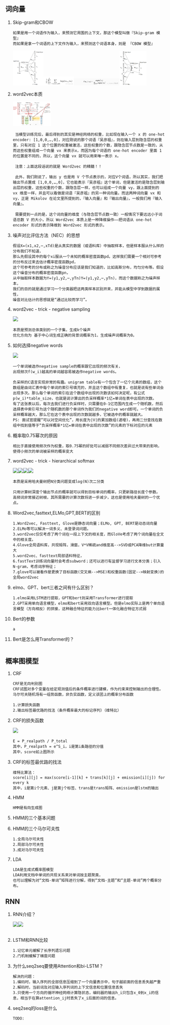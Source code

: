 ## 词向量
1. Skip-gram和CBOW
    ```
    如果是用一个词语作为输入，来预测它周围的上下文，那这个模型叫做『Skip-gram 模型』
    而如果是拿一个词语的上下文作为输入，来预测这个词语本身，则是 『CBOW 模型』
    ```
    <img src="img/nlp/word2vec_Skip_gram_00.png" width="20%"></img><img src="img/nlp/word2vec_Skip_gram_01.jpg" width="20%"><img src="img/nlp/word2vec_Skip_gram_02.png" width="30%"></img><img src="img/nlp/word2vec_CBOW_00.jpg" width="18%"></img>
2. word2vec本质
   
   <img src="img/nlp/word2vec_Skip_gram_04.jpg" width="25%"></img>
   ```
    当模型训练完后，最后得到的其实是神经网络的权重，比如现在输入一个 x 的 one-hot encoder: [1,0,0,…,0]，对应刚说的那个词语『吴彦祖』，则在输入层到隐含层的权重里，只有对应 1 这个位置的权重被激活，这些权重的个数，跟隐含层节点数是一致的，从而这些权重组成一个向量 vx 来表示x，而因为每个词语的 one-hot encoder 里面 1 的位置是不同的，所以，这个向量 vx 就可以用来唯一表示 x。

    注意：上面这段话说的就是 Word2vec 的精髓！！

    此外，我们刚说了，输出 y 也是用 V 个节点表示的，对应V个词语，所以其实，我们把输出节点置成 [1,0,0,…,0]，它也能表示『吴彦祖』这个单词，但是激活的是隐含层到输出层的权重，这些权重的个数，跟隐含层一样，也可以组成一个向量 vy，跟上面提到的 vx 维度一样，并且可以看做是词语『吴彦祖』的另一种词向量。而这两种词向量 vx 和 vy，正是 Mikolov 在论文里所提到的，『输入向量』和『输出向量』，一般我们用『输入向量』。

    需要提到一点的是，这个词向量的维度（与隐含层节点数一致）一般情况下要远远小于词语总数 V 的大小，所以 Word2vec 本质上是一种降维操作——把词语从 one-hot encoder 形式的表示降维到 Word2vec 形式的表示。
    ```
3. 噪声对比评估方法（NEC）的思想
    ```
    假设X=(x1,x2,⋯,xTd)是从真实的数据（或语料库）中抽取样本，但是样本服从什么样的分布我们不知道，
    那么先假设其中的每个xi服从一个未知的概率密度函数pd。这样我们需要一个相对可参考的分布反过来去估计概率密度函数pd，
    这个可参考的分布或称之为噪音分布应该是我们知道的，比如高斯分布，均匀分布等。假设这个噪音分布的概率密度函数pn，
    从中抽取样本数据为Y=(y1,y2,⋯,yTn)Y=(y1,y2,⋯,yTn)，而这个数据称之为噪声样本，
    我们的目的就是通过学习一个分类器把这两类样本区别开来，并能从模型中学到数据的属性，
    噪音对比估计的思想就是“通过比较而学习”。
    ```

4. word2vec - trick - negative sampling

    <img src="img/nlp/word2vec_neg_sample_01.jpg" width="40%"></img>
    ```
    本质是预测总体类别的一个子集，生成k个噪声
    优化方向为 基于中心词生成正确的背景词概率为1，生成噪声词概率为0。
    ```
5. 如何选择negative words

    <img src="img/nlp/word2vec_neg_sample_00.jpg" width="18%"></img>

    ```
    一个单词被选作negative sample的概率跟它出现的频次有关，
    出现频次f(w_i)越高的单词越容易被选作negative words。

    负采样的C语言实现非常的有趣。unigram table有一个包含了一亿个元素的数组，这个数组是由词汇表中每个单词的索引号填充的，并且这个数组中有重复，也就是说有些单词会出现多次。那么每个单词的索引在这个数组中出现的次数该如何决定呢，有公式p(w_i)*table_size，也就是说计算出的负采样概率*1亿=单词在表中出现的次数。
    有了这张表以后，每次去我们进行负采样时，只需要在0-1亿范围内生成一个随机数，然后选择表中索引号为这个随机数的那个单词作为我们的negative word即可。一个单词的负采样概率越大，那么它在这个表中出现的次数就越多，它被选中的概率就越大。
    PS: 面试官提醒“可以对空间优化”，用长度为|V|的累加数组(递增)，再用二分查找在数组中找到值等于“负采样概率*1亿=单词在表中出现的次数”的元素的下标对应的元素
    ```

6. 概率取0.75幂次的原因
    ```
    相比于直接使用频次作为权重，取0.75幂的好处可以减弱不同频次差异过大带来的影响，使得小频次的单词被采样的概率变大
    ```

7. word2vec - trick - hierarchical softmax

    <img src="img/nlp/word2vec_hierar_softmax_01.jpg" width="20%"></img><img src="img/nlp/word2vec_hierar_softmax_02.jpg" width="20%"></img><img src="img/nlp/word2vec_hierar_softmax_03.jpg" width="20%"></img><img src="img/nlp/word2vec_hierar_softmax_00.jpg" width="20%"></img>
    ```
    本质是采用哈夫曼树把N分类问题变成log(N)次二分类
    
    只用计算树深度个输出节点的概率就可以得到目标单词的概率，只更新路径长度个参数。
    高频词非常接近树根，其所需要的计算次数将进一步减少，这也是使用哈夫曼树的一个优点。
    ```
8. Word2vec,fasttext,ELMo,GPT,BERT的区别
    ```
    1.Word2vec, Fasttext, Glove是静态词向量；ELMo, GPT, BERT是动态词向量
    2.ELMo等可以解决一词多义、未登录词问题。
    3.word2vec仅仅考虑了两个词在一段上下文的相关度，而GloVe考虑了两个词向量在全文中的相关度。
    4.Glove全局语料库，共现矩阵，滑窗，V*V稀疏and维度高-->SVD或PCA降维but计算量大
    5.word2vec、fasttext局部语料特征，
    6.fastText训练词向量时会考虑subword；还可以进行有监督学习进行文本分类；引入N-gram，考虑词序特征；
    7.glove可以被看作是更换了目标函数(交叉熵-->MSE)和权重函数(固定-->映射变换)的全局word2vec
    ```
9. elmo、GPT、bert三者之间有什么区别？
    ```
    1.elmo采用LSTM进行提取，GPT和bert则采用Transformer进行提取
    2.GPT采用单向语言模型，elmo和bert采用双向语言模型。但是elmo实际上是两个单向语言模型（方向相反）的拼接，这种融合特征的能力比bert一体化融合特征方式弱
10. Bert的参数
    ```
    a
    ```
11. Bert是怎么用Transformer的？
    ```
    
## 概率图模型
1. CRF
    ```
    CRF是无向判别图
    CRF试图对多个变量在给定观测值后的条件概率进行建模，作为约束来控制输出的合理性。
    马尔可夫随机场有一组势函数，非负实函数，定义该团上的概率分布函数

    1.计算损失函数
    2.输出标签最优路的找法（条件概率最大的标记序列）（维特比）
    ```
2. CRF的损失函数

    <img src="img/nlp/crf_00.jpg" width="30%">

    ```
    E = P_realpath / P_total
    其中，P_realpath = e^S_i，i是第i条路径的分值
    其中，score如上图所示
    ```

3. CRF的标签最优路的找法
    ```
    维特比算法：
    score[i][j] = max(score[i-1][k] + trans[k][j] + emission[i][j]) for every k
    其中，i是第i个元素、j是第j个标签、trans是trans矩阵、emission是lstm的输出
    ```

4. HMM
    ```
    HMM是有向生成图
    ```

5. HMM的三个基本问题

6. HMM的三个马尔可夫性
    ```
    1.全局马尔可夫性
    2.局部马尔可夫性
    3.成对马尔可夫性
    ```
7. LDA
    ```
    LDA是生成式概率图模型
    LDA利用文档中单词的共现关系来对单词按主题聚类，
    也可以理解为对“文档-单词”矩阵进行分解，得到“文档-主题”和“主题-单词”两个概率分布。
    ```

## RNN
1. RNN介绍？

    <img src="img/nlp/RNN_00.jpg" width="30%"><img src="img/nlp/RNN_01.jpg" width="40%">
    ```

    ```
2. LSTM和RNN比较
    ```
    1.记忆单元缓解了长序列遗忘问题
    2.门机制缓解了梯度问题
    ```
2. 为什么seq2seq要使用Attention和bi-LSTM？
    ```
    解决的问题：
    1.编码时，输入序列的全部信息压缩到了一个向量表示中，句子越前面的信息丢失越严重
    2.解码时，当前词及对应输入序列词的上下文信息和位置信息丢失
    3.只使用一个方向的循环神经网络计算隐状态，编码器的输出h_i只包含x_0到x_i的信息，相当于在算attention_ij时丢失了x_i后面的词的信息。
    ```
3. seq2seq的loss是什么
    ```
    TODO:
    ```
